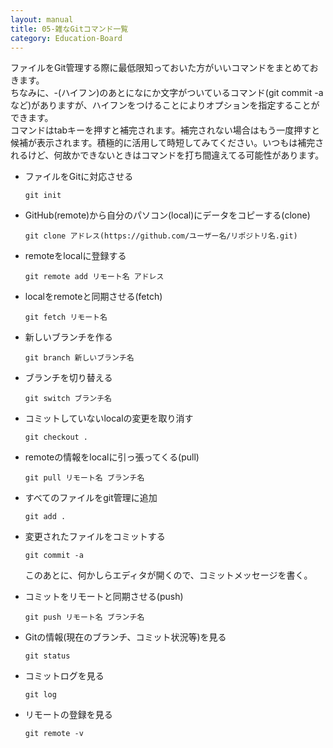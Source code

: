 ```yaml
---
layout: manual
title: 05-雑なGitコマンド一覧
category: Education-Board
---
```

ファイルをGit管理する際に最低限知っておいた方がいいコマンドをまとめておきます。  
ちなみに、-(ハイフン)のあとになにか文字がついているコマンド(git commit -aなど)がありますが、ハイフンをつけることによりオプションを指定することができます。  
コマンドはtabキーを押すと補完されます。補完されない場合はもう一度押すと候補が表示されます。積極的に活用して時短してみてください。いつもは補完されるけど、何故かできないときはコマンドを打ち間違えてる可能性があります。  

* ファイルをGitに対応させる  

  ```
  git init
  ```

* GitHub(remote)から自分のパソコン(local)にデータをコピーする(clone)  

  ```
  git clone アドレス(https://github.com/ユーザー名/リポジトリ名.git)
  ```

* remoteをlocalに登録する  

  ```
  git remote add リモート名 アドレス
  ```

* localをremoteと同期させる(fetch)

  ```
  git fetch リモート名
  ```

* 新しいブランチを作る  

  ```
  git branch 新しいブランチ名
  ```

* ブランチを切り替える  

  ```
  git switch ブランチ名
  ```

* コミットしていないlocalの変更を取り消す

  ```
  git checkout .
  ```

* remoteの情報をlocalに引っ張ってくる(pull)

  ```
  git pull リモート名 ブランチ名
  ```

* すべてのファイルをgit管理に追加

  ```
  git add .
  ```

* 変更されたファイルをコミットする

  ```
  git commit -a
  ```

  このあとに、何かしらエディタが開くので、コミットメッセージを書く。

* コミットをリモートと同期させる(push)

  ```
  git push リモート名 ブランチ名
  ```

* Gitの情報(現在のブランチ、コミット状況等)を見る

  ```
  git status
  ```

* コミットログを見る

  ```
  git log
  ```

* リモートの登録を見る

  ```
  git remote -v
  ```
